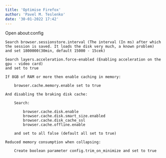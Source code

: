 ```yaml
---
title: 'Optimise Firefox'
author: 'Pavel M. Teslenko'
date: '30-01-2022 17:42'
---
```


>>>>
Open about:config

	Search browser.sessionstore.interval (The interval (In ms) after which the session is saved. It loads the disk very much, a known problem)
    and set 1800000(30min, default 15000 - 15cek)

	Search layers.acceleration.force-enabled (Enabling acceleration on the gpu - video card)
    and set to true

	If 8GB of RAM or more then enable caching in memory:
    
		browser.cache.memory.enable set to true

	And disabling the braking disk cache:

        Search:

            browser.cache.disk.enable
            browser.cache.disk.smart_size.enabled
            browser.cache.disk_cache_ssl
            browser.cache.offline.enable

        and set to all false (default all set to true)
        
	Reduced memory consumption when collapsing: 
    
    	Create boolean parameter config.trim_on_minimize and set to true
        
